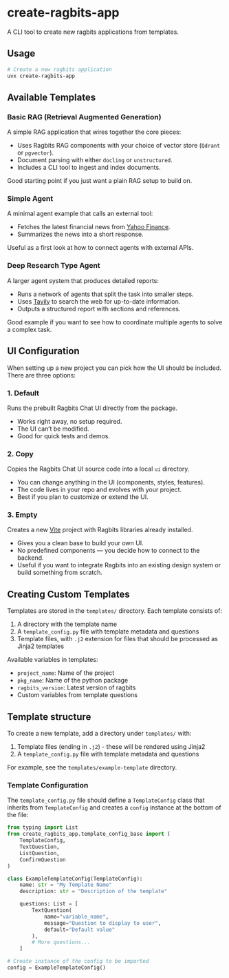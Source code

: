 # create-ragbits-app

A CLI tool to create new ragbits applications from templates.

## Usage

```bash
# Create a new ragbits application
uvx create-ragbits-app
```

## Available Templates

### **Basic RAG (Retrieval Augmented Generation)**
A simple RAG application that wires together the core pieces:
- Uses Ragbits RAG components with your choice of vector store (`Qdrant` or `pgvector`).
- Document parsing with either `docling` or `unstructured`.
- Includes a CLI tool to ingest and index documents.

Good starting point if you just want a plain RAG setup to build on.

### **Simple Agent**
A minimal agent example that calls an external tool:
- Fetches the latest financial news from [Yahoo Finance](https://finance.yahoo.com/).
- Summarizes the news into a short response.

Useful as a first look at how to connect agents with external APIs.

### **Deep Research Type Agent**
A larger agent system that produces detailed reports:
- Runs a network of agents that split the task into smaller steps.
- Uses [Tavily](https://www.tavily.com/) to search the web for up-to-date information.
- Outputs a structured report with sections and references.

Good example if you want to see how to coordinate multiple agents to solve a complex task.

## UI Configuration

When setting up a new project you can pick how the UI should be included. There are three options:

### **1. Default**
Runs the prebuilt Ragbits Chat UI directly from the package.
- Works right away, no setup required.
- The UI can’t be modified.
- Good for quick tests and demos.

### **2. Copy**
Copies the Ragbits Chat UI source code into a local `ui` directory.
- You can change anything in the UI (components, styles, features).
- The code lives in your repo and evolves with your project.
- Best if you plan to customize or extend the UI.

### **3. Empty**
Creates a new [Vite](https://vitejs.dev/) project with Ragbits libraries already installed.
- Gives you a clean base to build your own UI.
- No predefined components — you decide how to connect to the backend.
- Useful if you want to integrate Ragbits into an existing design system or build something from scratch.

## Creating Custom Templates

Templates are stored in the `templates/` directory. Each template consists of:

1. A directory with the template name
2. A `template_config.py` file with template metadata and questions
3. Template files, with `.j2` extension for files that should be processed as Jinja2 templates

Available variables in templates:
- `project_name`: Name of the project
- `pkg_name`:  Name of the python package
- `ragbits_version`: Latest version of ragbits
- Custom variables from template questions

## Template structure

To create a new template, add a directory under `templates/` with:

1. Template files (ending in `.j2`) - these will be rendered using Jinja2
2. A `template_config.py` file with template metadata and questions

For example, see the `templates/example-template` directory.

### Template Configuration

The `template_config.py` file should define a `TemplateConfig` class that inherits from `TemplateConfig` and creates a `config` instance at the bottom of the file:

```python
from typing import List
from create_ragbits_app.template_config_base import (
    TemplateConfig,
    TextQuestion,
    ListQuestion,
    ConfirmQuestion
)

class ExampleTemplateConfig(TemplateConfig):
    name: str = "My Template Name"
    description: str = "Description of the template"

    questions: List = [
        TextQuestion(
            name="variable_name",
            message="Question to display to user",
            default="Default value"
        ),
        # More questions...
    ]

# Create instance of the config to be imported
config = ExampleTemplateConfig()
```
